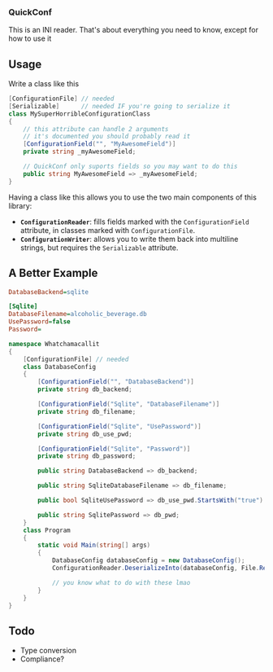 ### QuickConf

This is an INI reader. That's about everything you need to know, except for how to use it

## Usage

Write a class like this

```c#
[ConfigurationFile]	// needed 
[Serializable]		// needed IF you're going to serialize it
class MySuperHorribleConfigurationClass
{
	// this attribute can handle 2 arguments
	// it's documented you should probably read it
	[ConfigurationField("", "MyAwesomeField")]
	private string _myAwesomeField;

	// QuickConf only suports fields so you may want to do this
	public string MyAwesomeField => _myAwesomeField;
}
```

Having a class like this allows you to use the two main components of this library:
- **`ConfigurationReader`**: fills fields marked with the `ConfigurationField` attribute, in classes marked with `ConfigurationFile`.
- **`ConfigurationWriter`**: allows you to write them back into multiline strings, but requires the `Serializable` attribute.

## A Better Example

```ini
DatabaseBackend=sqlite

[Sqlite]
DatabaseFilename=alcoholic_beverage.db
UsePassword=false
Password=
```

```c#
namespace Whatchamacallit
{
    [ConfigurationFile]	// needed 
    class DatabaseConfig
    {	    
        [ConfigurationField("", "DatabaseBackend")]
        private string db_backend;

        [ConfigurationField("Sqlite", "DatabaseFilename")]
        private string db_filename;

        [ConfigurationField("Sqlite", "UsePassword")]
        private string db_use_pwd;

        [ConfigurationField("Sqlite", "Password")]
        private string db_password;

        public string DatabaseBackend => db_backend;

        public string SqliteDatabaseFilename => db_filename;

        public bool SqliteUsePassword => db_use_pwd.StartsWith("true") ? true : false;

        public string SqlitePassword => db_pwd;
    }
    class Program
    {
        static void Main(string[] args)
        {
            DatabaseConfig databaseConfig = new DatabaseConfig();
            ConfigurationReader.DeserializeInto(databaseConfig, File.ReadAllLines("databaseconfig.conf"));

            // you know what to do with these lmao            
        }
    }
}
```

## Todo

- Type conversion
- Compliance?
